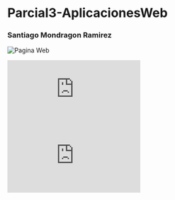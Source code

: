 # Parcial3-AplicacionesWeb

### Santiago Mondragon Ramirez

![Pagina Web](https://santidev2.github.io/Parcial3-AplicacionesWeb/)

![Practica 1 HTML](https://github.com/SantiDEV2/Parcial3-AplicacionesWeb/blob/main/Practica1/dom.html)
![Practica 1 JS](https://github.com/SantiDEV2/Parcial3-AplicacionesWeb/blob/main/Practica1/dom.js)

